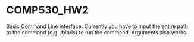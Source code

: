 # COMP530_HW2

Basic Command Line interface. Currently you have to input the entire path to the command (e.g. /bin/ls) to run the command.
Arguments also works.
